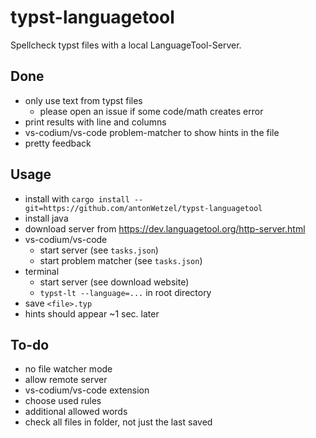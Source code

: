 # typst-languagetool

Spellcheck typst files with a local LanguageTool-Server.

## Done

- only use text from typst files
	- please open an issue if some code/math creates error
- print results with line and columns
- vs-codium/vs-code problem-matcher to show hints in the file
- pretty feedback

## Usage

- install with `cargo install --git=https://github.com/antonWetzel/typst-languagetool`
- install java
- download server from <https://dev.languagetool.org/http-server.html>
- vs-codium/vs-code
	- start server (see `tasks.json`)
	- start problem matcher (see `tasks.json`)
- terminal
	- start server (see download website)
	- `typst-lt --language=...` in root directory
- save `<file>.typ`
- hints should appear ~1 sec. later

## To-do

- no file watcher mode
- allow remote server
- vs-codium/vs-code extension
- choose used rules
- additional allowed words
- check all files in folder, not just the last saved
